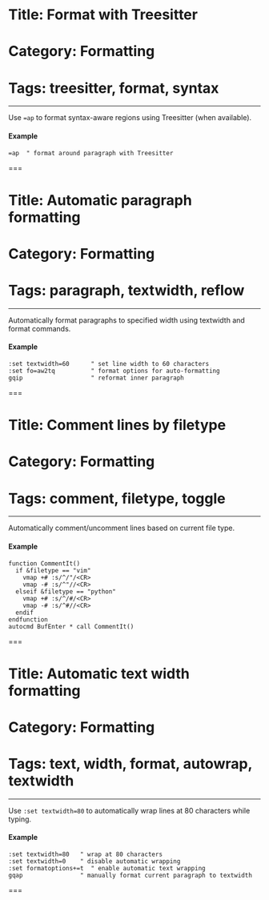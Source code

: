 # Title: Format with Treesitter
# Category: Formatting
# Tags: treesitter, format, syntax
---
Use `=ap` to format syntax-aware regions using Treesitter (when available).

#### Example

```vim
=ap  " format around paragraph with Treesitter
```
===
# Title: Automatic paragraph formatting
# Category: Formatting
# Tags: paragraph, textwidth, reflow
---
Automatically format paragraphs to specified width using textwidth and format commands.

#### Example

```vim
:set textwidth=60      " set line width to 60 characters
:set fo=aw2tq          " format options for auto-formatting
gqip                   " reformat inner paragraph
```
===
# Title: Comment lines by filetype
# Category: Formatting
# Tags: comment, filetype, toggle
---
Automatically comment/uncomment lines based on current file type.

#### Example

```vim
function CommentIt()
  if &filetype == "vim"
    vmap +# :s/^/"/<CR>
    vmap -# :s/^"//<CR>
  elseif &filetype == "python"
    vmap +# :s/^/#/<CR>
    vmap -# :s/^#//<CR>
  endif
endfunction
autocmd BufEnter * call CommentIt()
```
===
# Title: Automatic text width formatting
# Category: Formatting
# Tags: text, width, format, autowrap, textwidth
---
Use `:set textwidth=80` to automatically wrap lines at 80 characters while typing.

#### Example

```vim
:set textwidth=80   " wrap at 80 characters
:set textwidth=0    " disable automatic wrapping  
:set formatoptions+=t  " enable automatic text wrapping
gqap                " manually format current paragraph to textwidth
```
===